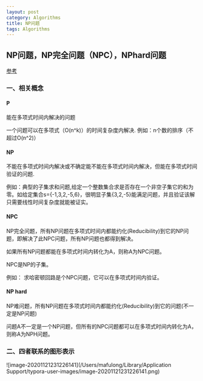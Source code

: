 ```yaml
---
layout: post
category: Algorithms
title: NP问题
tags: Algorithms
---
```


## NP问题，NP完全问题（NPC），NPhard问题

[参考](https://www.cnblogs.com/sench/p/10165376.html)

### 一、相关概念
#### P
能在多项式时间内解决的问题

一个问题可以在多项式（O(n^k)）的时间复杂度内解决. 例如：n个数的排序（不超过O(n^2)）

#### NP
不能在多项式时间内解决或不确定能不能在多项式时间内解决，但能在多项式时间验证的问题. 

例如：典型的子集求和问题,给定一个整数集合求是否存在一个非空子集它的和为零。如给定集合s={-1,3,2,-5,6}，很明显子集{3,2,-5}能满足问题，并且验证该解只需要线性时间复杂度就能被证实。

#### NPC
NP完全问题，所有NP问题在多项式时间内都能约化(Reducibility)到它的NP问题，即解决了此NPC问题，所有NP问题也都得到解决。

如果所有NP问题都能在多项式时间内转化为A，则称A为NPC问题。

NPC是NP的子集。

例如： 求哈密顿回路是个NPC问题，它可以在多项式时间内验证。

#### NP hard
NP难问题，所有NP问题在多项式时间内都能约化(Reducibility)到它的问题(不一定是NP问题)

问题A不一定是一个NP问题，但所有的NPC问题都可以在多项式时间内转化为A，则称A为NPH问题。

### 二、四者联系的图形表示
![image-20201121231226141](/Users/mafulong/Library/Application Support/typora-user-images/image-20201121231226141.png)

